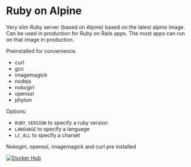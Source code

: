 # Ruby on Alpine

Very slim Ruby server (based on Alpine) based on the latest alpine image. Can be used in production for Ruby on Rails apps. The most apps can run on that image in production.

Preinstalled for convenience.

- curl
- gcc
- imagemagick
- nodejs
- nokogiri
- openssl
- phyton


Options:

- `RUBY_VERSION` to specify a ruby version
- `LANGUAGE` to specify a language
- `LC_ALL` to specify a charset

Nokogiri, openssl, imagemagick and curl pre installed

[![Docker Hub](http://dockeri.co/image/exocode/ruby-on-alpine "Docker Hub")](https://registry.hub.docker.com/u/exocode/ruby-on-alpine/)
